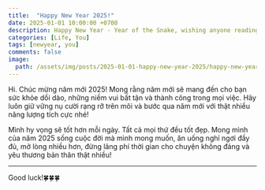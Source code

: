 ```yaml
---
title:  "Happy New Year 2025!"
date: 2025-01-01 10:00:00 +0700
description: Happy New Year - Year of the Snake, wishing anyone reading this post good health, success in work and life.
categories: [Life, You]
tags: [newyear, you]
comments: false
image:
  path: /assets/img/posts/2025-01-01-happy-new-year-2025/happy-new-year.gif
---
```


Hi. Chúc mừng năm mới 2025! Mong rằng năm mới sẽ mang đến cho bạn sức khỏe dồi dào, những niềm vui bất tận và thành công trong mọi việc. Hãy luôn giữ vững nụ cười rạng rỡ trên môi và bước qua năm mới với thật nhiều năng lượng tích cực nhé!

Mình hy vọng sẽ tốt hơn mỗi ngày. Tất cả mọi thứ đều tốt đẹp. Mong mình của năm 2025 sống cuộc đời mà mình mong muốn, ăn uống nghỉ ngơi đầy đủ, mở lòng nhiều hơn, đừng lãng phí thời gian cho chuyện không đáng và yêu thương bản thân thật nhiều!

---
Good luck!🍀🍀🍀

